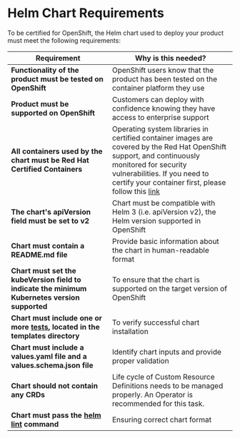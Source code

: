 # Helm Chart Requirements

To be certified for OpenShift, the Helm chart used to deploy your product must meet the following requirements:

| **Requirement**                                                                                                                   | **Why is this needed?**                                                                                                                                                                                                                                                                                                                                                                       |
| --------------------------------------------------------------------------------------------------------------------------------- | --------------------------------------------------------------------------------------------------------------------------------------------------------------------------------------------------------------------------------------------------------------------------------------------------------------------------------------------------------------------------------------------- |
| **Functionality of the product must be tested on OpenShift**                                                                      | OpenShift users know that the product has been tested on the container platform they use                                                                                                                                                                                                                                                                                                      |
| **Product must be supported on OpenShift**                                                                                        | Customers can deploy with confidence knowing they have access to enterprise support                                                                                                                                                                                                                                                                                                           |
| **All containers used by the chart must be Red Hat Certified Containers**                                                         | Operating system libraries in certified container images are covered by the Red Hat OpenShift support, and continuously monitored for security vulnerabilities. If you need to certify your container first, please follow this [link](https://redhat-connect.gitbook.io/partner-guide-for-red-hat-openshift-and-container/certify-your-application/creating-a-container-application-project) |
| **The chart's apiVersion field must be set to v2**                                                                                | Chart must be compatible with Helm 3 (i.e. apiVersion v2), the Helm version supported in OpenShift                                                                                                                                                                                                                                                                                            |
| **Chart must contain a README.md file**                                                                                           | Provide basic information about the chart in human-readable format                                                                                                                                                                                                                                                                                                                            |
| **Chart must set the kubeVersion field to indicate the minimum Kubernetes version supported**                                     | To ensure that the chart is supported on the target version of OpenShift                                                                                                                                                                                                                                                                                                                      |
| **Chart must include one or more** [**tests**](https://helm.sh/docs/topics/chart\_tests/)**, located in the templates directory** | To verify successful chart installation                                                                                                                                                                                                                                                                                                                                                       |
| **Chart must include a values.yaml file and a values.schema.json file**                                                           | Identify chart inputs and provide proper validation                                                                                                                                                                                                                                                                                                                                           |
| **Chart should not contain any CRDs**                                                                                             | Life cycle of Custom Resource Definitions needs to be managed properly. An Operator is recommended for this task.                                                                                                                                                                                                                                                                             |
| **Chart must pass the** [**helm lint**](https://helm.sh/docs/helm/helm\_lint/) **command**                                        | Ensuring correct chart format                                                                                                                                                                                                                                                                                                                                                                 |

